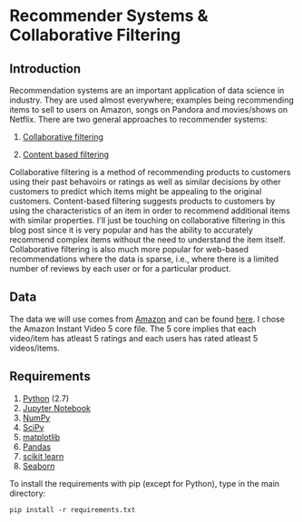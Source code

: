 # Recommender Systems & Collaborative Filtering

## Introduction

Recommendation systems are an important application of data science in industry. They are used almost everywhere; examples being recommending items to sell to users on Amazon, songs on Pandora and movies/shows on Netflix. There are two general approaches to recommender systems:

1. <a href="https://en.wikipedia.org/wiki/Collaborative_filtering">Collaborative filtering</a>

2. <a href="https://en.wikipedia.org/wiki/Recommender_system#Content-based_filtering">Content based filtering</a>

Collaborative filtering is a method of recommending products to customers using their past behavoirs or ratings as well as similar decisions by other customers to predict which items might be appealing to the original customers. Content-based filtering suggests products to customers by using the characteristics of an item in order to recommend additional items with similar properties. I'll just be touching on collaborative filtering in this blog post since it is very popular and has the ability to accurately recommend complex items without the need to understand the item itself.  Collaborative filtering is also much more popular for web-based recommendations where the data is sparse, i.e., where there is a limited number of reviews by each user or for a particular product.  

## Data
The data we will use comes from <a href="https:amazon.com">Amazon</a> and can be found <a href="http://jmcauley.ucsd.edu/data/amazon/">here</a>.  I chose the Amazon Instant Video 5 core file. The 5 core implies that each video/item has atleast 5 ratings and each users has rated atleast 5 videos/items.

## Requirements
1. <a href="https://www.python.org/"> Python</a> (2.7)
2. <a href="http://jupyter.org/">Jupyter Notebook</a>
3. <a href="http://www.numpy.org/">NumPy</a>
4. <a href="http://www.scipy.org/">SciPy</a>
5. <a href="http://matplotlib.org/">matplotlib</a>
6. <a href="http://pandas.pydata.org">Pandas</a>
7. <a href="http://scikit-learn.org/stable/">scikit learn</a>
8. <a href="http://seaborn.pydata.org/">Seaborn</a>

To install the requirements with pip (except for Python), type in the main directory:

	pip install -r requirements.txt 